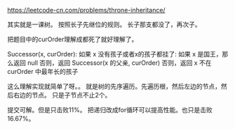 https://leetcode-cn.com/problems/throne-inheritance/

其实就是一课树。
按照长子先继位的规则。
长子那支都没了，再次子。

把题目中的curOrder理解成都死了就好理解了。

Successor(x, curOrder):
    如果 x 没有孩子或者x的孩子都挂了:
        如果 x 是国王，那么返回 null
        否则，返回 Successor(x 的父亲, curOrder)
    否则，返回 x 不在 curOrder 中最年长的孩子

这么理解实现就简单了呀。。 就是树的先序遍历。先遍历根，然后左边的节点，然后右边的节点。 只是子节点不止2个。

提交可解。但是只击败11%。
把递归改成for循环可以提高性能。也只是击败16.67%。

